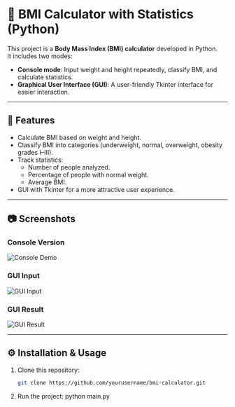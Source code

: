 # 🧮 BMI Calculator with Statistics (Python)

This project is a **Body Mass Index (BMI) calculator** developed in Python.  
It includes two modes:

- **Console mode**: Input weight and height repeatedly, classify BMI, and calculate statistics.  
- **Graphical User Interface (GUI)**: A user-friendly Tkinter interface for easier interaction.  

---

## 📌 Features
- Calculate BMI based on weight and height.  
- Classify BMI into categories (underweight, normal, overweight, obesity grades I–III).  
- Track statistics:  
  - Number of people analyzed.  
  - Percentage of people with normal weight.  
  - Average BMI.  
- GUI with Tkinter for a more attractive user experience.  

---

## 📷 Screenshots

### Console Version
![Console Demo](img/img1.jpeg)

### GUI Input
![GUI Input](img/img2.jpeg)

### GUI Result
![GUI Result](img/img3.jpeg)

---

## ⚙️ Installation & Usage

1. Clone this repository:
   ```bash
   git clone https://github.com/yourusername/bmi-calculator.git
   

2. Run the project:
   python main.py
